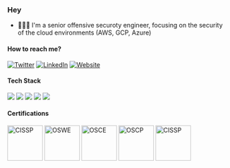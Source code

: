 ### Hey

- 👨🏻‍💻 I'm a senior offensive securoty engineer, focusing on the security of the cloud environments (AWS, GCP, Azure)


#### How to reach me?
[![Twitter](https://img.shields.io/badge/-TWITTER-0077B5?style=for-the-badge&logo=twitter&logoColor=white)](https://twitter.com/lancinimarco)
[![LinkedIn](https://img.shields.io/badge/-LINKEDIN-0077B5?style=for-the-badge&logo=linkedin&logoColor=white)](https://www.linkedin.com/in/marcolancini/)
[![Website](https://img.shields.io/badge/-WEBSITE-0077B5?style=for-the-badge&logo=jekyll&logoColor=white)](https://marcolancini.it)


#### Tech Stack
<!-- https://github.com/Ileriayo/markdown-badges -->
<img src="https://img.shields.io/badge/AWS%20-%23FF9900.svg?&style=for-the-badge&logo=amazon-aws&logoColor=white"/>&nbsp;<img src="https://img.shields.io/badge/Google%20Cloud%20-%234285F4.svg?&style=for-the-badge&logo=google-cloud&logoColor=white"/>&nbsp;<img src="https://img.shields.io/badge/azure%20-%230072C6.svg?&style=for-the-badge&logo=azure-devops&logoColor=white"/>&nbsp;<img src="https://img.shields.io/badge/docker%20-%230db7ed.svg?&style=for-the-badge&logo=docker&logoColor=white"/>&nbsp;<img src="https://img.shields.io/badge/kubernetes%20-%23326ce5.svg?&style=for-the-badge&logo=kubernetes&logoColor=white"/>


#### Certifications
<a href="https://www.youracclaim.com/badges/be4946c9-e3e8-49ab-9523-dc091947b48d/public_url" target="_blank"><img src="https://images.youracclaim.com/size/340x340/images/5e6f5247-1d61-4932-a5da-999a7feec067/isc2_cissp2.png" class="cert" alt='CISSP' width="80px"></a>
<a href="https://www.youracclaim.com/badges/74ba89c6-c89d-4560-9881-d5a6171ab0c9/public_url" target="_blank"><img src="https://images.youracclaim.com/size/340x340/images/c8c413ce-fce6-4b61-89e6-6a1b9f1e358a/AWAE-OSWE-badge.png" class="cert" alt='OSWE' width="80px"></a>
<a href="https://www.youracclaim.com/badges/7985287e-8511-479a-a9dd-f79a400d8a88/public_url" target="_blank"><img src="https://images.youracclaim.com/size/340x340/images/619313fd-d677-4229-8181-f84d8049f438/CTP-OSCE-badge.png" class="cert" alt='OSCE' width="80px"></a>
<a href="https://images.youracclaim.com/size/340x340/images/e3c9ad3c-b142-45ae-bb2b-2f19ff2b742a/PWK-OSCP-badge.png" target="_blank"><img src="https://images.youracclaim.com/size/340x340/images/e3c9ad3c-b142-45ae-bb2b-2f19ff2b742a/PWK-OSCP-badge.png" class="cert" alt='OSCP' width="80px"></a>
<a href="https://www.youracclaim.com/badges/30dc40c1-d727-4869-bd6c-4d02113f3697/public_url" target="_blank"><img src="https://images.youracclaim.com/size/340x340/images/23ae0d10-85d7-415a-a6c0-0e2919040628/cisco_ccna_security.png" class="cert" alt='CISSP' width="80px"></a>
<br>
